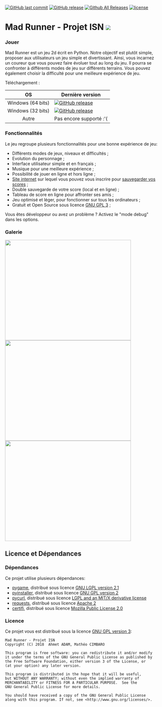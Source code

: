 [![GitHub last commit](https://img.shields.io/github/last-commit/DiscowZombie/MadRunner.svg)](http://github.com/DiscowZombie/MadRunner)
[![GitHub release](https://img.shields.io/github/release/DiscowZombie/MadRunner.svg?colorB=1565C)](https://github.com/DiscowZombie/MadRunner/releases/latest)
[![Github All Releases](https://img.shields.io/github/downloads/DiscowZombie/MadRunner/total.svg)](https://github.com/DiscowZombie/MadRunner/releases/latest)
[![license](https://img.shields.io/github/license/DiscowZombie/MadRunner.svg)](https://github.com/DiscowZombie/MadRunner/blob/dev/LICENSE)

# Mad Runner - Projet ISN [![](https://img.shields.io/badge/Click%20to%20Read%20in-ENGLISH-blue.svg)](https://github.com/DiscowZombie/MadRunner/blob/dev/README_en.md)

### Jouer

Mad Runner est un jeu 2d écrit en Python. Notre objectif est plutôt simple, proposer aux utilisateurs un jeu simple et divertissant. Ainsi, vous incarnez un coureur que vous pouvez faire évoluer tout au long du jeu. Il pourra se confronter à différents modes de jeu sur différents terrains. Vous pouvez également choisir la difficulté pour une meilleure expérience de jeu.

Téléchargement :

| OS                 | Dernière version |
|:------------------:| ---------------- |                                                       
| Windows (64 bits)  | [![GitHub release](https://img.shields.io/github/release/DiscowZombie/MadRunner.svg)](https://github.com/DiscowZombie/MadRunner/releases/download/1.1/Mad_Runner_v1.1_64bits.exe) |
| Windows (32 bits)  | [![GitHub release](https://img.shields.io/github/release/DiscowZombie/MadRunner.svg)](https://github.com/DiscowZombie/MadRunner/releases/download/1.1/Mad_Runner_v1.1_32bits.exe) |
| Autre              | Pas encore supporté :'( |

### Fonctionnalités 

Le jeu regroupe plusieurs fonctionnalités pour une bonne expérience de jeu:
- Différents modes de jeux, niveaux et difficultés ;
- Evolution du personnage ;
- Interface utilisateur simple et en français ;
- Musique pour une meilleure expérience ;
- Possibilité de jouer en ligne et hors ligne ;
- [Site internet](https://madrunner.discowzombie.fr/) sur lequel vous pouvez vous inscrire pour [sauvegarder vos scores](https://madrunner.discowzombie.fr/scoreboard) ;
- Double sauvegarde de votre score (local et en ligne) ;
- Tableau de score en ligne pour affronter ses amis ;
- Jeu optimisé et léger, pour fonctionner sur tous les ordinateurs ;
- Gratuit et Open Source sous licence [GNU GPL 3](https://github.com/DiscowZombie/MadRunner/blob/dev/LICENSE) ;

Vous êtes développeur ou avez un problème ? Activez le "mode debug" dans les options.

### Galerie

<img width="416" height="331" src="http://madrunner.discowzombie.fr/inc/img/screenshot1.png" /> <img width="416" height="331" src="http://madrunner.discowzombie.fr/inc/img/screenshot2.png" /> 
<img width="416" height="331" src="http://madrunner.discowzombie.fr/inc/img/screenshot3.png" />

## Licence et Dépendances

### Dépendances

Ce projet utilise plusieurs dépendances:
- [pygame](https://github.com/pygame/pygame), distribué sous licence [GNU LGPL version 2.1](https://www.gnu.org/copyleft/lesser.html)
- [pyinstaller](https://github.com/pyinstaller/pyinstaller), distribué sous licence [GNU GPL version 2](https://gnu.org/licenses/gpl-2.0.html)
- [pycurl](https://github.com/pycurl/pycurl), distribué sous licence [LGPL and an MIT/X derivative license](https://github.com/pycurl/pycurl#license)
- [requests](http://docs.python-requests.org/en/master/), distribué sous licence [Apache 2](https://www.apache.org/licenses/LICENSE-2.0)
- [certifi](https://pypi.org/project/certifi/), distribué sous licence [Mozilla Public License 2.0](https://www.mozilla.org/en-US/MPL/2.0/)


### Licence

Ce projet vous est distribué sous la licence [GNU GPL version 3](https://github.com/DiscowZombie/MadRunner/blob/dev/LICENSE):
```
Mad Runner - Projet ISN
Copyright (C) 2018  Ahmet ADAM, Mathéo CIMBARO

This program is free software: you can redistribute it and/or modify
it under the terms of the GNU General Public License as published by
the Free Software Foundation, either version 3 of the License, or
(at your option) any later version.

This program is distributed in the hope that it will be useful,
but WITHOUT ANY WARRANTY; without even the implied warranty of
MERCHANTABILITY or FITNESS FOR A PARTICULAR PURPOSE.  See the
GNU General Public License for more details.

You should have received a copy of the GNU General Public License
along with this program. If not, see <http://www.gnu.org/licenses/>.
```
